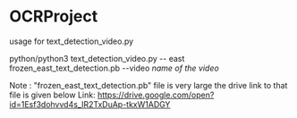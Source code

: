 # OCRProject

usage for text_detection_video.py

python/python3 text_detection_video.py -- east frozen_east_text_detection.pb --video *name of the video* 

Note : 
      "frozen_east_text_detection.pb" file is very large the drive link to that file is given below
      Link:  https://drive.google.com/open?id=1Esf3dohvvd4s_IR2TxDuAp-tkxW1ADGY
      
     
   
